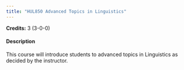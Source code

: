 ```yaml
---
title: "HUL850 Advanced Topics in Linguistics"
---
```

**Credits:** 3 (3-0-0)

#### Description
This course will introduce students to advanced topics in Linguistics as decided by the instructor.